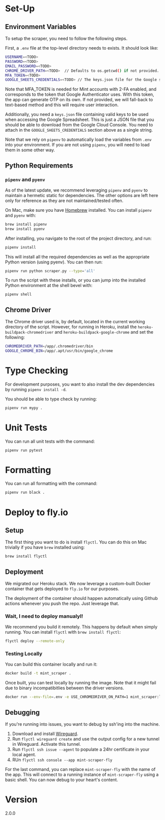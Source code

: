 # Set-Up

## Environment Variables

To setup the scraper, you need to follow the following steps.

First, a `.env` file at the top-level directory needs to exists. It should look like:

```sh
USERNAME=<TODO>
PASSWORD=<TODO>
EMAIL_PASSWORD=<TODO>
CHROME_DRIVER_PATH=<TODO>  // Defaults to os.getcwd() if not provided.
MFA_TOKEN=<TODO>
GOOGLE_SHEETS_CREDENTIALS=<TODO> // The keys.json file for the Google sheets service, as a string.
```
Note that MFA_TOKEN is needed for Mint accounts with 2-FA enabled, and corresponds to the token that Google Authenticator uses. With this token, the app can generate OTP on its own. If not provided, we will fall-back to text-based method and this will require user interaction.


Additionally, you need a `keys.json` file containing valid keys to be used when accessing the Google Spreadsheet. This is just a JSON file that you should be able to download from the Google Cloud Console. You need to attach in the `GOOGLE_SHEETS_CREDENTIALS` section above as a single string.

Note that we rely on `pipenv` to automatically load the variables from `.env` into your environment. If you are not using `pipenv`, you will need to load them in some other way.


## Python Requirements

### `pipenv` and `pyenv`

As of the latest update, we recommend leveraging `pipenv` and `pyenv` to maintain a hermetic static for dependencies. The other options are left here only for reference as they are not maintained/tested often.

On Mac, make sure you have [Homebrew](https://brew.sh/) installed. You can install `pipenv` and `pyenv` with:

```sh
brew install pipenv
brew install pyenv
````

After installing, you navigate to the root of the project directory, and run:

```sh
pipenv install
```

This will install all the required dependencies as well as the appropriate Python version (using pyenv). You can then run:

```sh
pipenv run python scraper.py --type='all'
```

To run the script with these installs, or you can jump into the installed Python environment at the shell bevel with:

```sh
pipenv shell
````


## Chrome Driver
The Chrome driver used is, by default, located in the current working directory of the script. However, for running in Heroku, install the `heroku-buildpack-chromedriver` and `heroku-buildpack-google-chrome` and set the following:

```sh
CHROMEDRIVER_PATH=/app/.chromedriver/bin
GOOGLE_CHROME_BIN=/app/.apt/usr/bin/google_chrome
```

# Type Checking

For development purposes, you want to also install the dev dependencies by running `pipenv install -d`.

You should be able to type check by running:

```sh
pipenv run mypy .
```

# Unit Tests

You can run all unit tests with the command:
```sh
pipenv run pytest
```

# Formatting

You can run all formatting with the command:
```sh
pipenv run black .
```

# Deploy to fly.io

## Setup

The first thing you want to do is install `flyctl`. You can do this on Mac trivially if you have `brew` installed using:

```sh
brew install flyctl
```

## Deployment
We migrated our Heroku stack. We now leverage a custom-built Docker container that gets deployed to `fly.io` for our purposes. 

The deployment of the container should happen automatically using Github actions whenever you push the repo. Just leverage that.

### Wait, I need to deploy manualyl!

We recommend you build it remotely. This happens by default when simply running. You can install `flyctl` with `brew install flyctl`:

```sh
flyctl deploy --remote-only
```

### Testing Locally
You can build this container locally and run it:
```sh
docker build -t mint_scraper .
```

Once built, you can test locally by running the image. Note that it might fail due to binary incompatibitlies between the driver versions.
```sh
docker run --env-file=.env -e USE_CHROMEDRIVER_ON_PATH=1 mint_scraper:latest python scraper.py --type='all'
```

## Debugging

If you're running into issues, you want to debug by ssh'ing into the machine. 

1. Download and install [Wireguard](https://www.wireguard.com/install/).
2. Run `flyctl wireguard create` and use the output config for a new tunnel in Wireguard. Activate this tunnel.
3. Run `flyctl ssh issue --agent` to populate a 24hr certificate in your local agent.
4. RUn `flyctl ssh console --app mint-scraper-fly`

For the last command, you can replace `mint-scraper-fly` with the name of the app. This will connect to a running instance of `mint-scraper-fly` using a basic shell. You can now debug to your heart's content.


# Version

2.0.0
